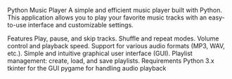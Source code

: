 Python Music Player
A simple and efficient music player built with Python. This application allows you to play your favorite music tracks with an easy-to-use interface and customizable settings.

Features
Play, pause, and skip tracks.
Shuffle and repeat modes.
Volume control and playback speed.
Support for various audio formats (MP3, WAV, etc.).
Simple and intuitive graphical user interface (GUI).
Playlist management: create, load, and save playlists.
Requirements
Python 3.x
tkinter for the GUI
pygame for handling audio playback

